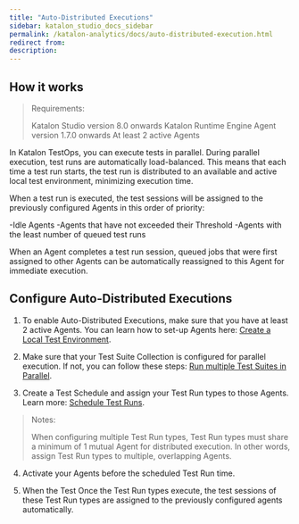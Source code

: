 ```yaml
---
title: "Auto-Distributed Executions" 
sidebar: katalon_studio_docs_sidebar
permalink: /katalon-analytics/docs/auto-distributed-execution.html
redirect from:
description:
---
```

 
 
## How it works

>Requirements:
>
>Katalon Studio version 8.0 onwards
>Katalon Runtime Engine
>Agent version 1.7.0 onwards
>At least 2 active Agents

In Katalon TestOps, you can execute tests in parallel. During parallel execution, test runs are automatically load-balanced. This means that each time a test run starts, the test run is distributed to an available and active local test environment, minimizing execution time.

When a test run is executed, the test sessions will be assigned to the previously configured Agents in this order of priority:

-Idle Agents
-Agents that have not exceeded their Threshold
-Agents with the least number of queued test runs

When an Agent completes a test run session, queued jobs that were first assigned to other Agents can be automatically reassigned to this Agent for immediate execution.

## Configure Auto-Distributed Executions

1. To enable Auto-Distributed Executions, make sure that you have at least 2 active Agents. You can learn how to set-up Agents here: [Create a Local Test Environment](https://docs.katalon.com/katalon-analytics/docs/Agents.html).

2. Make sure that your Test Suite Collection is configured for parallel execution. If not, you can follow these steps: [Run multiple Test Suites in Parallel](https://docs.katalon.com/katalon-analytics/docs/kt_run_parallel_Agent.html#set-up-Agents).

3. Create a Test Schedule and assign your Test Run types to those Agents. Learn more: [Schedule Test Runs](https://docs.katalon.com/katalon-analytics/docs/create-plan.html#schedule-test-runs).

>Notes:
>
>When configuring multiple Test Run types, Test Run types must share a minimum of 1 mutual Agent for distributed execution. In other words, assign Test Run types to multiple, overlapping Agents.

4. Activate your Agents before the scheduled Test Run time.

5. When the Test Once the Test Run types execute, the test sessions of these Test Run types are assigned to the previously configured agents automatically.
